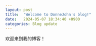 ```yaml
---
layout: post
title:  "Welcome to DonneJohn's blog!"
date:   2024-05-07 18:34:40 +0900
categories: Blog update
---
```

欢迎来到我的博客！
